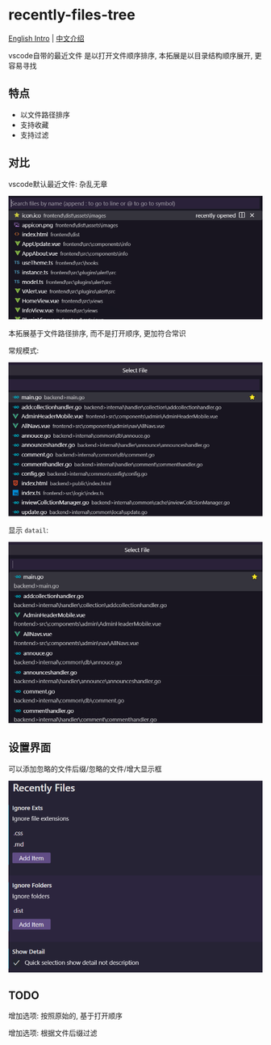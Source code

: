 # recently-files-tree

[English Intro](README.md) | [中文介绍](README-ZH.md)

vscode自带的最近文件 是以打开文件顺序排序, 本拓展是以目录结构顺序展开, 更容易寻找

## 特点

- 以文件路径排序
- 支持收藏
- 支持过滤

## 对比

vscode默认最近文件: 杂乱无章

![img](./media//intro/default.png)

本拓展基于文件路径排序, 而不是打开顺序, 更加符合常识

常规模式:

![img](./media//intro/sort-1.png)

显示 `datail`:

![img](./media//intro/sort-2.png)

## 设置界面

可以添加忽略的文件后缀/忽略的文件/增大显示框

![img](./media//intro/setting.png)

## TODO

增加选项: 按照原始的, 基于打开顺序

增加选项: 根据文件后缀过滤

